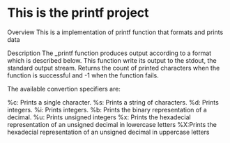# This is the printf project
Overview
This is a implementation of printf function that formats and prints data

Description
The _printf function produces output according to a format which is described below. This function write its output to the stdout, the standard output stream. Returns the count of printed characters when the function is successful and -1 when the function fails.

The available convertion specifiers are:

%c: Prints a single character.
%s: Prints a string of characters.
%d: Prints integers.
%i: Prints integers.
%b: Prints the binary representation of a decimal.
%u: Prints unsigned integers
%x: Prints the hexadecial representation of an unsigned decimal in lowercase letters
%X:Prints the hexadecial representation of an unsigned decimal in uppercase letters
